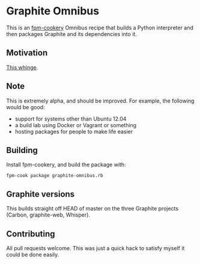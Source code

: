 # Graphite Omnibus

This is an [fpm-cookery](https://github.com/bernd/fpm-cookery) Omnibus recipe
that builds a Python interpreter and then packages Graphite and its dependencies
into it.

## Motivation

[This whinge](https://twitter.com/supersheep/status/509332504269299712).

## Note

This is extremely alpha, and should be improved. For example, the following would be good:

- support for systems other than Ubuntu 12.04
- a build lab using Docker or Vagrant or something
- hosting packages for people to make life easier

## Building

Install fpm-cookery, and build the package with:

    fpm-cook package graphite-omnibus.rb

## Graphite versions

This builds straight off HEAD of master on the three Graphite projects
(Carbon, graphite-web, Whisper).

## Contributing

All pull requests welcome. This was just a quick hack to satisfy myself it
could be done easily.
